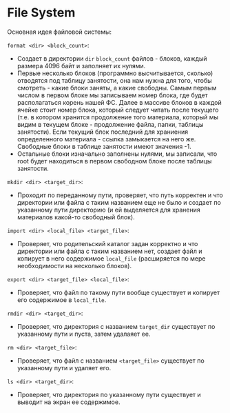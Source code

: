 # File System

Основная идея файловой системы:

`format <dir> <block_count>`:
 - Создает в директории `dir` `block_count` файлов - блоков, каждый размера 4096 байт и заполняет их нулями.
 - Первые несколько блоков (программно высчитывается, сколько) отводятся под таблицу занятости, она нам нужна для того, чтобы смотреть - какие блоки заняты, а какие свободны. Самым первым числом в первом блоке мы записываем номер блока, где будет располагаться корень нашей ФС. Далее в массиве блоков в каждой ячейке стоит номер блока, который следует читать после текущего (т.е. в котором хранится продолжение того материала, который мы видим в текущем блоке - продолжение файла, папки, таблицы занятости). Если текущий блок последний для храниения определенного материала - ссылка замыкается на него же. Свободные блоки в таблице занятости имеют значения -1.
 - Остальные блоки изначально заполнены нулями, мы записали, что root будет находиться в первом свободном блоке после таблицы занятости.
 
`mkdir <dir> <target_dir>`:
- Проходит по переданному пути, проверяет, что путь корректен и что директории или файла с таким названием еще не было и создает по указанному пути директорию (и ей выделяется для хранения материалов какой-то свободный блок).

`import <dir> <local_file> <target_file>`:
- Проверяет, что родительский каталог задан корректно и что директории или файла с таким названием нет, создает файл и копирует в него содержимое `local_file` (расширяется по мере необходимости на несколько блоков).

`export <dir> <target_file> <local_file>`:
- Проверяет, что файл по такому пути вообще существует и копирует его содержимое в `local_file`.

`rmdir <dir> <target_dir>`:
- Проверяет, что директория с названием `target_dir` существует по указанному пути и пуста, затем удалаяет ее.

`rm <dir> <target_file>`:
- Проверяет, что файл с названием `<target_file>` существует по указанному пути и удаляет его.

`ls <dir> <target_dir>`:
- Проверяет, что директория по указанному пути существует и выводит на экран ее содержимое.




